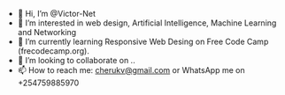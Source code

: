 - 👋 Hi, I’m @Victor-Net
- 👀 I’m interested in web design, Artificial Intelligence, Machine Learning and Networking
- 🌱 I’m currently learning Responsive Web Desing on Free Code Camp (frecodecamp.org).
- 💞️ I’m looking to collaborate on ..
- 📫 How to reach me: cherukv@gmail.com or WhatsApp me on +254759885970

<!---
Victor-Net/Victor-Net is a ✨ special ✨ repository because its `README.md` (this file) appears on your GitHub profile.
You can click the Preview link to take a look at your changes.
--->
